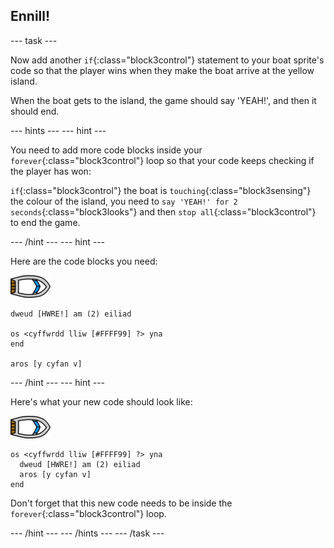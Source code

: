 ## Ennill!

\--- task \---

Now add another `if`{:class="block3control"} statement to your boat sprite's code so that the player wins when they make the boat arrive at the yellow island.

When the boat gets to the island, the game should say 'YEAH!', and then it should end.

\--- hints \--- \--- hint \---

You need to add more code blocks inside your `forever`{:class="block3control"} loop so that your code keeps checking if the player has won:

`if`{:class="block3control"} the boat is `touching`{:class="block3sensing"} the colour of the island, you need to `say 'YEAH!' for 2 seconds`{:class="block3looks"} and then `stop all`{:class="block3control"} to end the game.

\--- /hint \--- \--- hint \---

Here are the code blocks you need:

![boat-sprite](images/boat_resize.png)

```blocks3
dweud [HWRE!] am (2) eiliad

os <cyffwrdd lliw [#FFFF99] ?> yna
end

aros [y cyfan v]

```

\--- /hint \--- \--- hint \---

Here's what your new code should look like:

![boat-sprite](images/boat_resize.png)

```blocks3
os <cyffwrdd lliw [#FFFF99] ?> yna 
  dweud [HWRE!] am (2) eiliad
  aros [y cyfan v]
end
```

Don't forget that this new code needs to be inside the `forever`{:class="block3control"} loop.

\--- /hint \--- \--- /hints \--- \--- /task \---